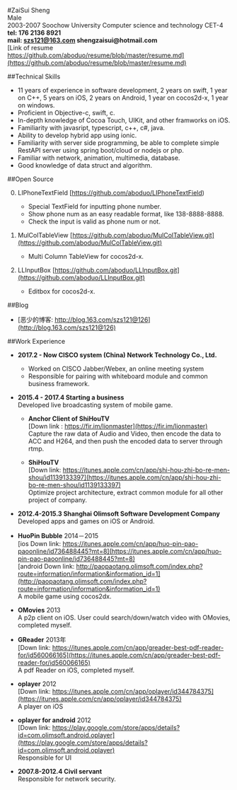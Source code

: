 #ZaiSui Sheng  
Male  
2003-2007  Soochow University  Computer science and technology  CET-4  
__tel: 176 2136 8921__  
__mail: szs121@163.com shengzaisui@hotmail.com__  
[Link of resume https://github.com/aboduo/resume/blob/master/resume.md](https://github.com/aboduo/resume/blob/master/resume.md)


##Technical Skills
- 11 years of experience in software development, 2 years on swift, 1 year on C++, 5 years on iOS, 2 years on Android, 1 year on cocos2d-x, 1 year on windows.
- Proficient in Objective-c, swift, c.
- In-depth knowledge of Cocoa Touch, UIKit, and other framworks on iOS.
- Familiarity with javasript, typescript, c++, c#, java.
- Ability to develop hybrid app using ionic.
- Familiarity with server side programming, be able to complete simple RestAPI server using spring boot/cloud or nodejs or php.
- Familiar with network, animation, multimedia, database.
- Good knowledge of data struct and algorithm.

##Open Source

0. LIPhoneTextField [https://github.com/aboduo/LIPhoneTextField)   
	- Special TextField for inputting phone number.
	- Show phone num as an easy readable format, like 138-8888-8888.
	- Check the input is valid as phone num or not.

0. MulColTableView   [https://github.com/aboduo/MulColTableView.git](https://github.com/aboduo/MulColTableView.git)  
   - Multi Column TableView for cocos2d-x.

0. LLInputBox  [https://github.com/aboduo/LLInputBox.git](https://github.com/aboduo/LLInputBox.git)  
	- Editbox for cocos2d-x.

##Blog
- [恶少的博客: http://blog.163.com/szs121@126](http://blog.163.com/szs121@126)

##Work Experience

- __2017.2 - Now CISCO system (China) Network Technology Co., Ltd.__
	- Worked on CISCO Jabber/Webex, an online meeting system
	- Responsible for pairing with whiteboard module and common business framework.


- __2015.4 - 2017.4 Starting a business__  
Developed live broadcasting system of mobile game.  
	- __Anchor Client of ShiHouTV__  
	[Down link : https://fir.im/lionmaster](https://fir.im/lionmaster)  
	Capture the raw data of Audio and Video, then encode the data to ACC and H264, and then push the encoded data to server through rtmp.

	- __ShiHouTV__   
[Down link: https://itunes.apple.com/cn/app/shi-hou-zhi-bo-re-men-shou/id1139133397](https://itunes.apple.com/cn/app/shi-hou-zhi-bo-re-men-shou/id1139133397)  
Optimize project architecture, extract common module for all other project of company.


- __2012.4-2015.3 Shanghai Olimsoft Software Development Company__  
Developed apps and games on iOS or Android.
	
 - __HuoPin Bubble__  2014－2015  
[ios Down link: https://itunes.apple.com/cn/app/huo-pin-pao-paoonline/id736488445?mt=8](https://itunes.apple.com/cn/app/huo-pin-pao-paoonline/id736488445?mt=8)  
[android Down link: http://paopaotang.olimsoft.com/index.php?route=information/information&information_id=1](http://paopaotang.olimsoft.com/index.php?route=information/information&information_id=1)    
A mobile game using cocos2dx.


 - __OMovies__  2013  
  A p2p client on iOS. User could search/down/watch video with OMovies, completed myself.


 - __GReader__  2013年    
[Down link: https://itunes.apple.com/cn/app/greader-best-pdf-reader-for/id560066165](https://itunes.apple.com/cn/app/greader-best-pdf-reader-for/id560066165)   
A pdf Reader on iOS, completed myself.


 - __oplayer__ 2012   
[Down link: https://itunes.apple.com/cn/app/oplayer/id344784375](https://itunes.apple.com/cn/app/oplayer/id344784375)   
A player on iOS

 - __oplayer for android__  2012  
[Down link: https://play.google.com/store/apps/details?id=com.olimsoft.android.oplayer](https://play.google.com/store/apps/details?id=com.olimsoft.android.oplayer)   
Responsible for UI

- __2007.8-2012.4  Civil servant__  
Responsible for network security.



